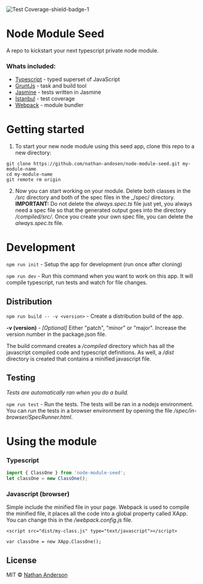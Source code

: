 ![Test Coverage-shield-badge-1](https://img.shields.io/badge/Test%20Coverage-100%25-brightgreen.svg)

# Node Module Seed

A repo to kickstart your next typescript private node module.

### Whats included:

* [Typescript](https://www.typescriptlang.org/) - typed superset of JavaScript
* [GruntJs](https://gruntjs.com/) - task and build tool
* [Jasmine](https://jasmine.github.io/) - tests written in Jasmine
* [Istanbul](https://istanbul.js.org/) - test coverage
* [Webpack](https://webpack.js.org/) - module bundler

# Getting started

1. To start your new node module using this seed app, clone this repo to a new
directory:

```
git clone https://github.com/nathan-andosen/node-module-seed.git my-module-name
cd my-module-name
git remote rm origin
```

2. Now you can start working on your module. Delete both classes in the _/src_ directory and both of the spec files in the _/spec/ directory. __IMPORTANT:__ Do not delete the _always.spec.ts_ file just yet, you always need a spec file so that the generated output goes into the directory _/compiled/src/_. Once you create your own spec file, you can delete the _always.spec.ts_ file.

# Development

``npm run init`` - Setup the app for development (run once after cloning)

``npm run dev`` - Run this command when you want to work on this app. It will
compile typescript, run tests and watch for file changes.

## Distribution

``npm run build -- -v <version>`` - Create a distribution build of the app.

__-v (version)__ - _[Optional]_ Either "patch", "minor" or "major". Increase
the version number in the package.json file.

The build command creates a _/compiled_ directory which has all the javascript
compiled code and typescript definitions. As well, a _/dist_ directory is 
created that contains a minified javascript file.

## Testing

_Tests are automatically ran when you do a build._

``npm run test`` - Run the tests. The tests will be ran in a nodejs environment.
You can run the tests in a browser environment by opening the file 
_/spec/in-browser/SpecRunner.html_.

# Using the module

### Typescript

```javascript
import { ClassOne } from 'node-module-seed';
let classOne = new ClassOne();
```

### Javascript (browser)

Simple include the minified file in your page. Webpack is used to compile the 
minified file, it places all the code into a global property called XApp. You
can change this in the _/webpack.config.js_ file.

```
<script src="dist/my-class.js" type="text/javascript"></script>

var classOne = new XApp.ClassOne();
```



## License

MIT © [Nathan Anderson](https://github.com/nathan-andosen)